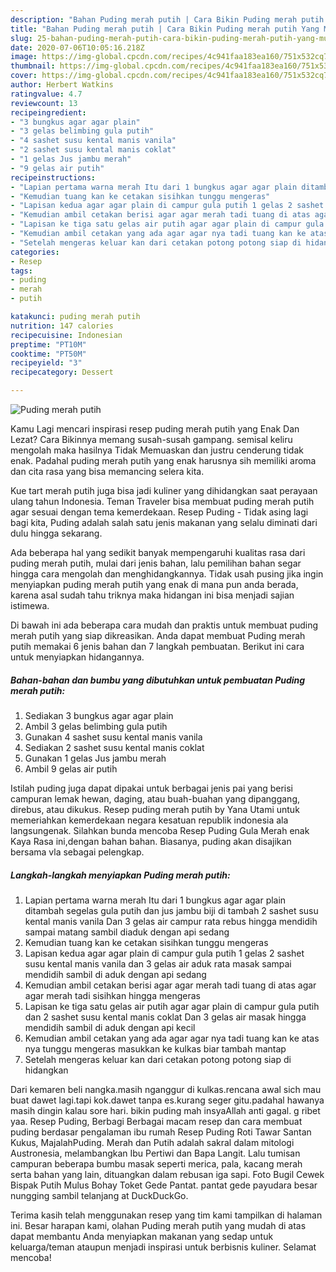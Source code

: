 ```yaml
---
description: "Bahan Puding merah putih | Cara Bikin Puding merah putih Yang Mudah Dan Praktis"
title: "Bahan Puding merah putih | Cara Bikin Puding merah putih Yang Mudah Dan Praktis"
slug: 25-bahan-puding-merah-putih-cara-bikin-puding-merah-putih-yang-mudah-dan-praktis
date: 2020-07-06T10:05:16.218Z
image: https://img-global.cpcdn.com/recipes/4c941faa183ea160/751x532cq70/puding-merah-putih-foto-resep-utama.jpg
thumbnail: https://img-global.cpcdn.com/recipes/4c941faa183ea160/751x532cq70/puding-merah-putih-foto-resep-utama.jpg
cover: https://img-global.cpcdn.com/recipes/4c941faa183ea160/751x532cq70/puding-merah-putih-foto-resep-utama.jpg
author: Herbert Watkins
ratingvalue: 4.7
reviewcount: 13
recipeingredient:
- "3 bungkus agar agar plain"
- "3 gelas belimbing gula putih"
- "4 sashet susu kental manis vanila"
- "2 sashet susu kental manis coklat"
- "1 gelas Jus jambu merah"
- "9 gelas air putih"
recipeinstructions:
- "Lapian pertama warna merah Itu dari 1 bungkus agar agar plain ditambah segelas gula putih dan jus jambu biji di tambah 2 sashet susu kental manis vanila Dan 3 gelas air campur rata rebus hingga mendidih sampai matang sambil diaduk dengan api sedang"
- "Kemudian tuang kan ke cetakan sisihkan tunggu mengeras"
- "Lapisan kedua agar agar plain di campur gula putih 1 gelas 2 sashet susu kental manis vanila dan 3 gelas air aduk rata masak sampai mendidih sambil di aduk dengan api sedang"
- "Kemudian ambil cetakan berisi agar agar merah tadi tuang di atas agar agar merah tadi sisihkan hingga mengeras"
- "Lapisan ke tiga satu gelas air putih agar agar plain di campur gula putih dan 2 sashet susu kental manis coklat Dan 3 gelas air masak hingga mendidih sambil di aduk dengan api kecil"
- "Kemudian ambil cetakan yang ada agar agar nya tadi tuang kan ke atas nya tunggu mengeras masukkan ke kulkas biar tambah mantap"
- "Setelah mengeras keluar kan dari cetakan potong potong siap di hidangkan"
categories:
- Resep
tags:
- puding
- merah
- putih

katakunci: puding merah putih 
nutrition: 147 calories
recipecuisine: Indonesian
preptime: "PT10M"
cooktime: "PT50M"
recipeyield: "3"
recipecategory: Dessert

---
```



![Puding merah putih](https://img-global.cpcdn.com/recipes/4c941faa183ea160/751x532cq70/puding-merah-putih-foto-resep-utama.jpg)

Kamu Lagi mencari inspirasi resep puding merah putih yang Enak Dan Lezat? Cara Bikinnya memang susah-susah gampang. semisal keliru mengolah maka hasilnya Tidak Memuaskan dan justru cenderung tidak enak. Padahal puding merah putih yang enak harusnya sih memiliki aroma dan cita rasa yang bisa memancing selera kita.

Kue tart merah putih juga bisa jadi kuliner yang dihidangkan saat perayaan ulang tahun Indonesia. Teman Traveler bisa membuat puding merah putih agar sesuai dengan tema kemerdekaan. Resep Puding - Tidak asing lagi bagi kita, Puding adalah salah satu jenis makanan yang selalu diminati dari dulu hingga sekarang.

Ada beberapa hal yang sedikit banyak mempengaruhi kualitas rasa dari puding merah putih, mulai dari jenis bahan, lalu pemilihan bahan segar hingga cara mengolah dan menghidangkannya. Tidak usah pusing jika ingin menyiapkan puding merah putih yang enak di mana pun anda berada, karena asal sudah tahu triknya maka hidangan ini bisa menjadi sajian istimewa.


Di bawah ini ada beberapa cara mudah dan praktis untuk membuat puding merah putih yang siap dikreasikan. Anda dapat membuat Puding merah putih memakai 6 jenis bahan dan 7 langkah pembuatan. Berikut ini cara untuk menyiapkan hidangannya.

<!--inarticleads1-->

##### Bahan-bahan dan bumbu yang dibutuhkan untuk pembuatan Puding merah putih:

1. Sediakan 3 bungkus agar agar plain
1. Ambil 3 gelas belimbing gula putih
1. Gunakan 4 sashet susu kental manis vanila
1. Sediakan 2 sashet susu kental manis coklat
1. Gunakan 1 gelas Jus jambu merah
1. Ambil 9 gelas air putih


Istilah puding juga dapat dipakai untuk berbagai jenis pai yang berisi campuran lemak hewan, daging, atau buah-buahan yang dipanggang, direbus, atau dikukus. Resep puding merah putih by Yana Utami untuk memeriahkan kemerdekaan negara kesatuan republik indonesia ala langsungenak. Silahkan bunda mencoba Resep Puding Gula Merah enak Kaya Rasa ini,dengan bahan bahan. Biasanya, puding akan disajikan bersama vla sebagai pelengkap. 

<!--inarticleads2-->

##### Langkah-langkah menyiapkan Puding merah putih:

1. Lapian pertama warna merah Itu dari 1 bungkus agar agar plain ditambah segelas gula putih dan jus jambu biji di tambah 2 sashet susu kental manis vanila Dan 3 gelas air campur rata rebus hingga mendidih sampai matang sambil diaduk dengan api sedang
1. Kemudian tuang kan ke cetakan sisihkan tunggu mengeras
1. Lapisan kedua agar agar plain di campur gula putih 1 gelas 2 sashet susu kental manis vanila dan 3 gelas air aduk rata masak sampai mendidih sambil di aduk dengan api sedang
1. Kemudian ambil cetakan berisi agar agar merah tadi tuang di atas agar agar merah tadi sisihkan hingga mengeras
1. Lapisan ke tiga satu gelas air putih agar agar plain di campur gula putih dan 2 sashet susu kental manis coklat Dan 3 gelas air masak hingga mendidih sambil di aduk dengan api kecil
1. Kemudian ambil cetakan yang ada agar agar nya tadi tuang kan ke atas nya tunggu mengeras masukkan ke kulkas biar tambah mantap
1. Setelah mengeras keluar kan dari cetakan potong potong siap di hidangkan


Dari kemaren beli nangka.masih nganggur di kulkas.rencana awal sich mau buat dawet lagi.tapi kok.dawet tanpa es.kurang seger gitu.padahal hawanya masih dingin kalau sore hari. bikin puding mah insyaAllah anti gagal. g ribet yaa. Resep Puding, Berbagi Berbagai macam resep dan cara membuat puding berdasar pengalaman ibu rumah Resep Puding Roti Tawar Santan Kukus, MajalahPuding. Merah dan Putih adalah sakral dalam mitologi Austronesia, melambangkan Ibu Pertiwi dan Bapa Langit. Lalu tumisan campuran beberapa bumbu masak seperti merica, pala, kacang merah serta bahan yang lain, dituangkan dalam rebusan iga sapi. Foto Bugil Cewek Bispak Putih Mulus Bohay Toket Gede Pantat. pantat gede payudara besar nungging sambil telanjang at DuckDuckGo. 

Terima kasih telah menggunakan resep yang tim kami tampilkan di halaman ini. Besar harapan kami, olahan Puding merah putih yang mudah di atas dapat membantu Anda menyiapkan makanan yang sedap untuk keluarga/teman ataupun menjadi inspirasi untuk berbisnis kuliner. Selamat mencoba!
